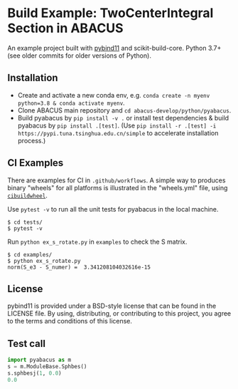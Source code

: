 Build Example: TwoCenterIntegral Section in ABACUS
==============

An example project built with [pybind11](https://github.com/pybind/pybind11)
and scikit-build-core. Python 3.7+ (see older commits for older versions of
Python).


Installation
------------

- Create and activate a new conda env, e.g. `conda create -n myenv python=3.8 & conda activate myenv`.
- Clone ABACUS main repository and `cd abacus-develop/python/pyabacus`.
- Build pyabacus by `pip install -v .` or install test dependencies & build  pyabacus by `pip install .[test]`. (Use `pip install -r .[test] -i https://pypi.tuna.tsinghua.edu.cn/simple` to accelerate installation process.)


CI Examples
-----------

There are examples for CI in `.github/workflows`. A simple way to produces
binary "wheels" for all platforms is illustrated in the "wheels.yml" file,
using [`cibuildwheel`][].

Use `pytest -v` to run all the unit tests for pyabacus in the local machine.
```shell
$ cd tests/
$ pytest -v
```

Run `python ex_s_rotate.py` in `examples` to check the S matrix.

```shell
$ cd examples/
$ python ex_s_rotate.py
norm(S_e3 - S_numer) =  3.341208104032616e-15
```

License
-------

pybind11 is provided under a BSD-style license that can be found in the LICENSE
file. By using, distributing, or contributing to this project, you agree to the
terms and conditions of this license.

Test call
---------

```python
import pyabacus as m
s = m.ModuleBase.Sphbes()
s.sphbesj(1, 0.0)
0.0
```

[`cibuildwheel`]:          https://cibuildwheel.readthedocs.io